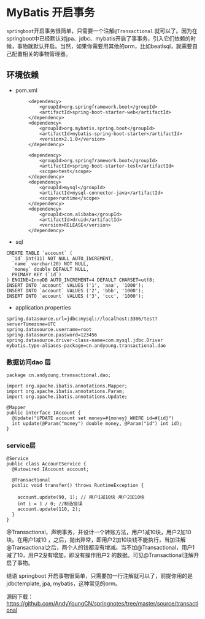 # MyBatis 开启事务
`springboot`开启事务很简单，只需要一个注解`@Transactional` 就可以了。因为在springboot中已经默认对jpa、jdbc、mybatis开启了事事务，引入它们依赖的时候，事物就默认开启。当然，如果你需要用其他的orm，比如beatlsql，就需要自己配置相关的事物管理器。
## 环境依赖
- pom.xml
```
        <dependency>
            <groupId>org.springframework.boot</groupId>
            <artifactId>spring-boot-starter-web</artifactId>
        </dependency>
        <dependency>
            <groupId>org.mybatis.spring.boot</groupId>
            <artifactId>mybatis-spring-boot-starter</artifactId>
            <version>2.1.0</version>
        </dependency>

        <dependency>
            <groupId>org.springframework.boot</groupId>
            <artifactId>spring-boot-starter-test</artifactId>
            <scope>test</scope>
        </dependency>
        <dependency>
            <groupId>mysql</groupId>
            <artifactId>mysql-connector-java</artifactId>
            <scope>runtime</scope>
        </dependency>
        <dependency>
            <groupId>com.alibaba</groupId>
            <artifactId>druid</artifactId>
            <version>RELEASE</version>
        </dependency>
```
- sql
```
CREATE TABLE `account` (
  `id` int(11) NOT NULL AUTO_INCREMENT,
  `name` varchar(20) NOT NULL,
  `money` double DEFAULT NULL,
  PRIMARY KEY (`id`)
) ENGINE=InnoDB AUTO_INCREMENT=4 DEFAULT CHARSET=utf8;
INSERT INTO `account` VALUES ('1', 'aaa', '1000');
INSERT INTO `account` VALUES ('2', 'bbb', '1000');
INSERT INTO `account` VALUES ('3', 'ccc', '1000');
```
- application.properties
```
spring.datasource.url=jdbc:mysql://localhost:3306/test?serverTimezone=UTC
spring.datasource.username=root
spring.datasource.password=123456
spring.datasource.driver-class-name=com.mysql.jdbc.Driver
mybatis.type-aliases-package=cn.andyoung.transactional.dao
```
### 数据访问dao 层
```
package cn.andyoung.transactional.dao;

import org.apache.ibatis.annotations.Mapper;
import org.apache.ibatis.annotations.Param;
import org.apache.ibatis.annotations.Update;

@Mapper
public interface IAccount {
  @Update("UPDATE account set money=#{money} WHERE id=#{id}")
  int update(@Param("money") double money, @Param("id") int id);
}
```
### service层
```
@Service
public class AccountService {
  @Autowired IAccount account;

  @Transactional
  public void transfer() throws RuntimeException {

    account.update(90, 1); // 用户1减10块 用户2加10块
    int i = 1 / 0; //制造错误
    account.update(110, 2);
  }
}
```
@Transactional，声明事务，并设计一个转账方法，用户1减10块，用户2加10块。在用户1减10 ，之后，抛出异常，即用户2加10块钱不能执行，当加注解@Transactional之后，两个人的钱都没有增减。当不加@Transactional，用户1减了10，用户2没有增加，即没有操作用户2 的数据。可见@Transactional注解开启了事物。

结语
springboot 开启事物很简单，只需要加一行注解就可以了，前提你用的是jdbctemplate, jpa, mybatis，这种常见的orm。

源码下载：https://github.com/AndyYoungCN/springnotes/tree/master/source/transactional
